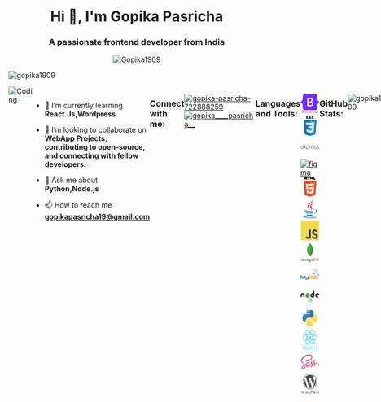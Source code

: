 <h1 align="center">Hi 👋, I'm Gopika Pasricha</h1>
<h3 align="center">A passionate frontend developer from India</h3>

<p align="center"> <a href="https://github.com/ryo-ma/github-profile-trophy"><img src="https://github-profile-trophy.vercel.app/?username=Gopika1909" alt="Gopika1909" /></a> </p>


<p align="left"> <img src="https://komarev.com/ghpvc/?username=gopika1909&label=Profile%20views&color=0e75b6&style=flat" alt="gopika1909" /> </p>
<div style="display:flex">
  <img align="right" alt="Coding" width="400" src="https://cdn.videoplasty.com/animation/chill-coding-programming-lo-fi-animation-stock-animation-21874-1280x720.jpg">
  </p>

- 🌱 I’m currently learning **React.Js,Wordpress**

- 👯 I’m looking to collaborate on **WebApp Projects, contributing to open-source, and connecting with fellow developers.**

- 💬 Ask me about **Python,Node.js**

- 📫 How to reach me **gopikapasricha19@gmail.com**

<h3 align="left">Connect with me:</h3>
<p align="left">
<a href="https://linkedin.com/in/gopika-pasricha-722888259" target="blank"><img align="center" src="https://raw.githubusercontent.com/rahuldkjain/github-profile-readme-generator/master/src/images/icons/Social/linked-in-alt.svg" alt="gopika-pasricha-722888259" height="30" width="40" /></a>
<a href="https://instagram.com/gopika____pasricha__" target="blank"><img align="center" src="https://raw.githubusercontent.com/rahuldkjain/github-profile-readme-generator/master/src/images/icons/Social/instagram.svg" alt="gopika____pasricha__" height="30" width="40" /></a>
</p>

<h3 align="left">Languages and Tools:</h3>
<p align="left"> <a href="https://getbootstrap.com" target="_blank" rel="noreferrer"> <img src="https://raw.githubusercontent.com/devicons/devicon/master/icons/bootstrap/bootstrap-plain-wordmark.svg" alt="bootstrap" width="40" height="40"/> </a> <a href="https://www.w3schools.com/css/" target="_blank" rel="noreferrer"> <img src="https://raw.githubusercontent.com/devicons/devicon/master/icons/css3/css3-original-wordmark.svg" alt="css3" width="40" height="40"/> </a> <a href="https://expressjs.com" target="_blank" rel="noreferrer"> <img src="https://raw.githubusercontent.com/devicons/devicon/master/icons/express/express-original-wordmark.svg" alt="express" width="40" height="40"/> </a> <a href="https://www.figma.com/" target="_blank" rel="noreferrer"> <img src="https://www.vectorlogo.zone/logos/figma/figma-icon.svg" alt="figma" width="40" height="40"/> </a> <a href="https://www.w3.org/html/" target="_blank" rel="noreferrer"> <img src="https://raw.githubusercontent.com/devicons/devicon/master/icons/html5/html5-original-wordmark.svg" alt="html5" width="40" height="40"/> </a> <a href="https://www.java.com" target="_blank" rel="noreferrer"> <img src="https://raw.githubusercontent.com/devicons/devicon/master/icons/java/java-original.svg" alt="java" width="40" height="40"/> </a> <a href="https://developer.mozilla.org/en-US/docs/Web/JavaScript" target="_blank" rel="noreferrer"> <img src="https://raw.githubusercontent.com/devicons/devicon/master/icons/javascript/javascript-original.svg" alt="javascript" width="40" height="40"/> </a> <a href="https://www.mongodb.com/" target="_blank" rel="noreferrer"> <img src="https://raw.githubusercontent.com/devicons/devicon/master/icons/mongodb/mongodb-original-wordmark.svg" alt="mongodb" width="40" height="40"/> </a> <a href="https://www.mysql.com/" target="_blank" rel="noreferrer"> <img src="https://raw.githubusercontent.com/devicons/devicon/master/icons/mysql/mysql-original-wordmark.svg" alt="mysql" width="40" height="40"/> </a> <a href="https://nodejs.org" target="_blank" rel="noreferrer"> <img src="https://raw.githubusercontent.com/devicons/devicon/master/icons/nodejs/nodejs-original-wordmark.svg" alt="nodejs" width="40" height="40"/> </a> <a href="https://www.python.org" target="_blank" rel="noreferrer"> <img src="https://raw.githubusercontent.com/devicons/devicon/master/icons/python/python-original.svg" alt="python" width="40" height="40"/> </a> <a href="https://reactjs.org/" target="_blank" rel="noreferrer"> <img src="https://raw.githubusercontent.com/devicons/devicon/master/icons/react/react-original-wordmark.svg" alt="react" width="40" height="40"/> </a> <a href="https://sass-lang.com" target="_blank" rel="noreferrer"> <img src="https://raw.githubusercontent.com/devicons/devicon/master/icons/sass/sass-original.svg" alt="sass" width="40" height="40"/> </a> <a href="https://wordpress.com/" target="_blank" rel="noreferrer"> <img src="https://raw.githubusercontent.com/devicons/devicon/master/icons/wordpress/wordpress-original.svg" alt="wordpress" width="40" height="40"/> </a> </p>
<h3 align="left">GitHub Stats:</h3>
<p><img align="left" src="https://github-readme-stats.vercel.app/api/top-langs?username=gopika1909&show_icons=true&locale=en&layout=compact&include_all_commits=true&count_private=true" &locale=en&layout=compact" alt="gopika1909" /></p>

<p>&nbsp;<img align="center" src="https://github-readme-stats.vercel.app/api?username=gopika1909&show_icons=true&locale=en&layout=compact&include_all_commits=true&count_private=true" &locale=en" alt="gopika1909" /></p>

<p><img align="center" src="https://github-readme-streak-stats.herokuapp.com/?user=gopika1909&" alt="gopika1909" /></p>
